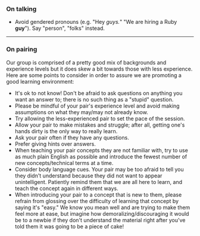### On talking


- Avoid gendered pronouns (e.g. "Hey *guys.*" "We are hiring a Ruby **guy**"). Say "person", "folks" instead.

---

### On pairing

Our group is comprised of a pretty good mix of backgrounds and experience levels but it does skew a bit towards those with less experience. Here are some points to consider in order to assure we are promoting a good learning environment:

- It's ok to not know! Don't be afraid to ask questions on anything you want an answer to; there is no such thing as a "stupid" question.
- Please be mindful of your pair's experience level and avoid making assumptions on what they may/may not already know.
- Try allowing the less-experienced pair to set the pace of the session.
- Allow your pair to make mistakes and struggle; after all, getting one's hands dirty is the only way to really learn.
- Ask your pair often if they have any questions.
- Prefer giving hints over answers.
- When teaching your pair concepts they are not familiar with, try to use as much plain English as possible and introduce the fewest number of new concepts/technical terms at a time.
- Consider body language cues. Your pair may be too afraid to tell you they didn't understand because they did not want to appear unintelligent. Patiently remind them that we are all here to learn, and teach the concept again in different ways.
- When introducing your pair to a concept that is new to them, please refrain from glossing over the difficulty of learning that concept by saying it's "easy." We know you mean well and are trying to make them feel more at ease, but imagine how demoralizing/discouraging it would be to a newbie if they don't understand the material right after you've told them it was going to be a piece of cake!
